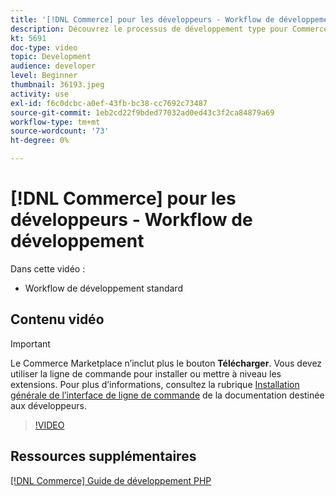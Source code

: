 ```yaml
---
title: '[!DNL Commerce] pour les développeurs - Workflow de développement'
description: Découvrez le processus de développement type pour Commerce.
kt: 5691
doc-type: video
topic: Development
audience: developer
level: Beginner
thumbnail: 36193.jpeg
activity: use
exl-id: f6c0dcbc-a0ef-43fb-bc38-cc7692c73487
source-git-commit: 1eb2cd22f9bded77032ad0ed43c3f2ca84879a69
workflow-type: tm+mt
source-wordcount: '73'
ht-degree: 0%

---
```


# [!DNL Commerce] pour les développeurs - Workflow de développement

Dans cette vidéo :

- Workflow de développement standard

## Contenu vidéo

>[!IMPORTANT]
>
>Le Commerce Marketplace n’inclut plus le bouton **Télécharger**. Vous devez utiliser la ligne de commande pour installer ou mettre à niveau les extensions. Pour plus d’informations, consultez la rubrique [Installation générale de l’interface de ligne de commande](https://devdocs.magento.com/extensions/install/) de la documentation destinée aux développeurs.

>[!VIDEO](https://video.tv.adobe.com/v/36193?quality=12&learn=on)

## Ressources supplémentaires

[[!DNL Commerce] Guide de développement PHP](https://devdocs.magento.com/guides/v2.4/extension-dev-guide/bk-extension-dev-guide.html)
